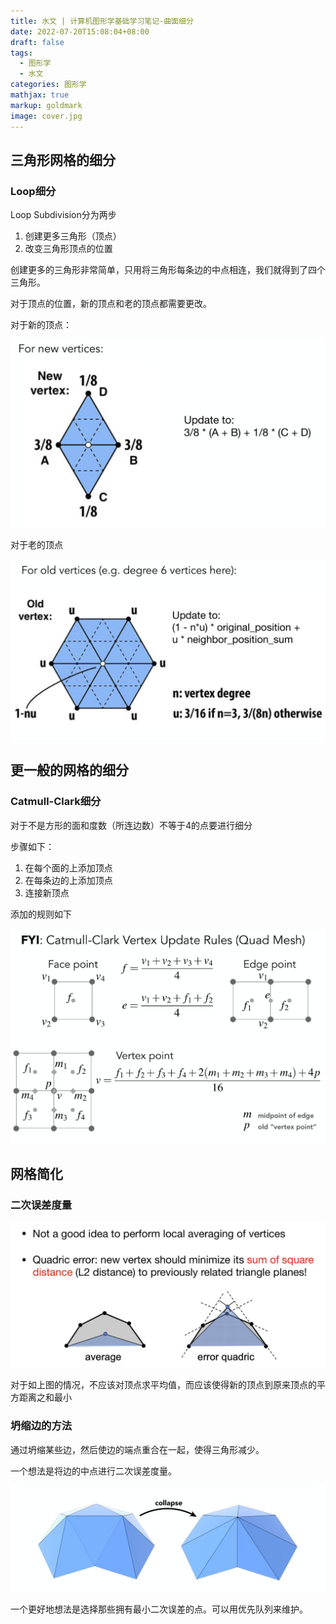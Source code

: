 ```yaml
---
title: 水文 | 计算机图形学基础学习笔记-曲面细分
date: 2022-07-20T15:08:04+08:00
draft: false
tags:
  - 图形学
  - 水文
categories: 图形学
mathjax: true
markup: goldmark
image: cover.jpg
---
```


## 三角形网格的细分

### Loop细分

Loop Subdivision分为两步

1. 创建更多三角形（顶点）
2. 改变三角形顶点的位置

创建更多的三角形非常简单，只用将三角形每条边的中点相连，我们就得到了四个三角形。

对于顶点的位置，新的顶点和老的顶点都需要更改。

对于新的顶点：

![1.jpg](1.jpg)

对于老的顶点

![2.jpg](2.jpg)

## 更一般的网格的细分

### Catmull-Clark细分

对于不是方形的面和度数（所连边数）不等于4的点要进行细分

步骤如下：

1. 在每个面的上添加顶点
2. 在每条边的上添加顶点
3. 连接新顶点

添加的规则如下

![3.jpg](3.jpg)

## 网格简化

### 二次误差度量

![4.jpg](4.jpg)

对于如上图的情况，不应该对顶点求平均值，而应该使得新的顶点到原来顶点的平方距离之和最小

### 坍缩边的方法

通过坍缩某些边，然后使边的端点重合在一起，使得三角形减少。

一个想法是将边的中点进行二次误差度量。

![5.jpg](5.jpg)

一个更好地想法是选择那些拥有最小二次误差的点。可以用优先队列来维护。
